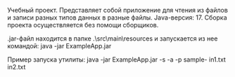 Учебный проект. Представляет собой приложение для чтения из файлов и записи разных типов данных в разные файлы.
Јаvа-версия: 17.
Сборка проекта осуществляется без помощи сборщиков.

.jar-файл находится в папке .\src\main\resources и запускается из нее командой:
java -jar ExampleApp.jar

Пример запуска утилиты:
java -jar ExampleApp.jar -s -a -p sample- in1.txt in2.txt

